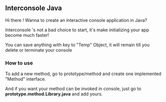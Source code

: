 ## Interconsole Java


Hi there ! Wanna to create an interactive console application in Java? 

Interconsole 's not a bad choice to start, it's make initializing your app become much faster! 

You can save anything with key to "Temp" Object, it will remain till you delete or terminate your console



### How to use
To add a new method, go to prototype/method and create one implemented "Method" interface.

And if you want your method can be invoked in console, just go to **prototype.method.Library.java** and add yours.
